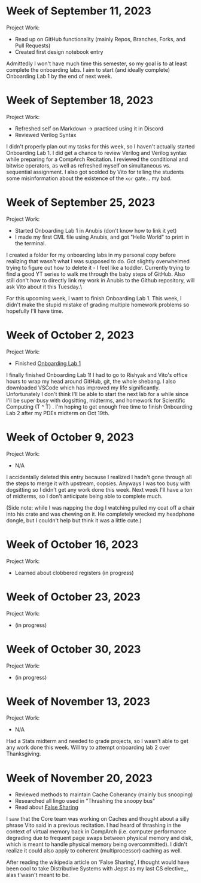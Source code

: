 # Week of September 11, 2023
Project Work:
  * Read up on GitHub functionality (mainly Repos, Branches, Forks, and Pull Requests)
  * Created first design notebook entry

Admittedly I won't have much time this semester, so my goal is to at least complete the onboarding labs. I aim to start (and ideally complete) Onboarding Lab 1 by the end of next week.

# Week of September 18, 2023
Project Work:
  * Refreshed self on Markdown -> practiced using it in Discord
  * Reviewed Verilog Syntax

I didn't properly plan out my tasks for this week, so I haven't actually started Onboarding Lab 1. I did get a chance to review Verilog and Verilog syntax while preparing for a CompArch Recitation. I reviewed the conditional and bitwise operators, as well as refreshed myself on simultaneous vs. sequential assignment. I also got scolded by Vito for telling the students some misinformation about the existence of the `xor` gate... my bad.

# Week of September 25, 2023
Project Work:
  * Started Onboarding Lab 1 in Anubis (don't know how to link it yet)
  * I made my first CML file using Anubis, and got "Hello World" to print in the terminal. 

I created a folder for my onboarding labs in my personal copy before realizing that wasn't what I was supposed to do. Got slightly overwhelmed trying to figure out how to delete it - I feel like a toddler. Currently trying to find a good YT series to walk me through the baby steps of GitHub. Also still don't how to directly link my work in Anubis to the Github repository, will ask Vito about it this Tuesday.\

For this upcoming week, I want to finish Onboarding Lab 1. This week, I didn't make the stupid mistake of grading multiple homework problems so hopefully I'll have time.

# Week of October 2, 2023
Project Work:
  * Finished [Onboarding Lab 1](https://github.com/Auryny268/onboarding_lab1)

I finally finished Onboarding Lab 1! I had to go to Rishyak and Vito's office hours to wrap my head around GitHub, git, the whole shebang. I also downloaded VSCode which has improved my life significantly. Unfortunately I don't think I'll be able to start the next lab for a while since I'll be super busy with dogsitting, midterms, and homework for Scientific Computing (T ^ T) . I'm hoping to get enough free time to finish Onboarding Lab 2 after my PDEs midterm on Oct 19th.

# Week of October 9, 2023
Project Work:
  * N/A

I accidentally deleted this entry because I realized I hadn't gone through all the steps to merge it with upstream, oopsies. Anyways I was too busy with dogsitting so I didn't get any work done this week. Next week I'll have a ton of midterms, so I don't anticipate being able to complete much. 

(Side note: while I was napping the dog I watching pulled my coat off a chair into his crate and was chewing on it. He completely wrecked my headphone dongle, but I couldn't help but think it was a little cute.)

# Week of October 16, 2023
Project Work:
  * Learned about clobbered registers (in progress)


# Week of October 23, 2023
Project Work:
  * (in progress)


# Week of October 30, 2023
Project Work:
  * (in progress)


# Week of November 13, 2023
Project Work:
  * N/A

Had a Stats midterm and needed to grade projects, so I wasn't able to get any work done this week. Will try to attempt onboarding lab 2 over Thanksgiving.


# Week of November 20, 2023
  * Reviewed methods to maintain Cache Coherancy (mainly bus snooping)
  * Researched all lingo used in "Thrashing the snoopy bus"
  * Read about [False Sharing](https://en.wikipedia.org/wiki/False_sharing)

I saw that the Core team was working on Caches and thought about a silly phrase Vito said in a previous recitation. I had heard of thrashing in the context of virtual memory back in CompArch (i.e. computer performance degrading due to frequent page swaps between physical memory and disk, which is meant to handle physical memory being overcommitted). I didn't realize it could also apply to coherent (multiprocessor) caching as well.

After reading the wikipedia article on 'False Sharing', I thought would have been cool to take Distributive Systems with Jepst as my last CS elective,,, alas t'wasn't meant to be.
